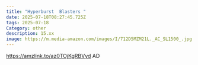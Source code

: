 ```yaml
---
title: "Hyperburst  Blasters "
date: 2025-07-18T08:27:45.725Z
tags: 2025-07-18
Category: other
description: 15.xx
image: https://m.media-amazon.com/images/I/712D5MZM21L._AC_SL1500_.jpg
---
```

https://amzlink.to/az0TOjKgRBVyd
AD